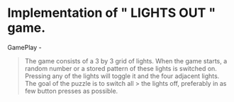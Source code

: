 # Implementation of  " LIGHTS OUT " game.
GamePlay -

> The game consists of a 3 by 3 grid of lights.
> When the game starts, a random number or a stored pattern of these lights is
> switched on. Pressing any of the lights will toggle it and the four adjacent lights. The goal of the puzzle is to switch all > the lights off, preferably in as few button presses as possible.
